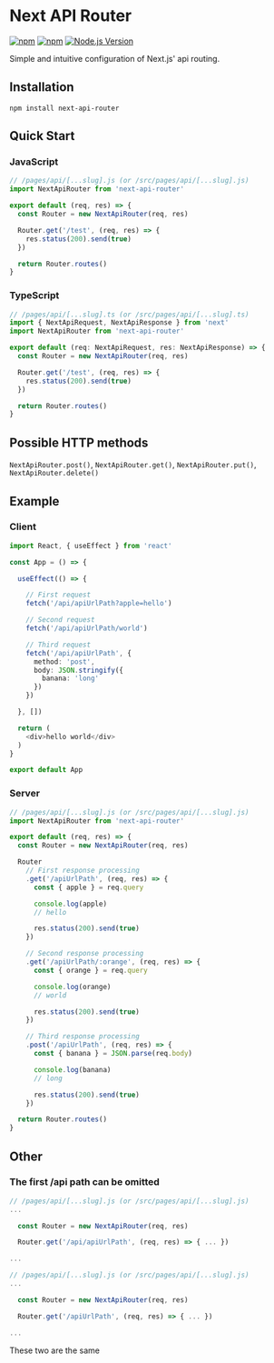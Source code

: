 # Next API Router

[![npm](https://img.shields.io/npm/v/next-api-router.svg)](https://www.npmjs.com/package/next-api-router)
[![npm](https://img.shields.io/npm/dm/next-api-router.svg)](https://www.npmjs.com/package/next-api-router)
[![Node.js Version](https://img.shields.io/node/v/next-api-router.svg?style=flat)](http://nodejs.org/download/)

Simple and intuitive configuration of Next.js' api routing.

## Installation
```
npm install next-api-router
```

## Quick Start
### JavaScript
```ts
// /pages/api/[...slug].js (or /src/pages/api/[...slug].js)
import NextApiRouter from 'next-api-router'

export default (req, res) => {
  const Router = new NextApiRouter(req, res)

  Router.get('/test', (req, res) => {
    res.status(200).send(true)
  })

  return Router.routes()
}
```
### TypeScript
```ts
// /pages/api/[...slug].ts (or /src/pages/api/[...slug].ts)
import { NextApiRequest, NextApiResponse } from 'next'
import NextApiRouter from 'next-api-router'

export default (req: NextApiRequest, res: NextApiResponse) => {
  const Router = new NextApiRouter(req, res)

  Router.get('/test', (req, res) => {
    res.status(200).send(true)
  })

  return Router.routes()
}
```

## Possible HTTP methods
`NextApiRouter.post()`, `NextApiRouter.get()`, `NextApiRouter.put()`, `NextApiRouter.delete()`

## Example

### Client
```ts
import React, { useEffect } from 'react'

const App = () => {

  useEffect(() => {

    // First request
    fetch('/api/apiUrlPath?apple=hello')

    // Second request
    fetch('/api/apiUrlPath/world')

    // Third request
    fetch('/api/apiUrlPath', {
      method: 'post',
      body: JSON.stringify({
        banana: 'long'
      })
    })

  }, [])

  return (
    <div>hello world</div>
  )
}

export default App
```

### Server
```ts
// /pages/api/[...slug].js (or /src/pages/api/[...slug].js)
import NextApiRouter from 'next-api-router'

export default (req, res) => {
  const Router = new NextApiRouter(req, res)

  Router
    // First response processing
    .get('/apiUrlPath', (req, res) => {
      const { apple } = req.query

      console.log(apple)
      // hello

      res.status(200).send(true)
    })

    // Second response processing
    .get('/apiUrlPath/:orange', (req, res) => {
      const { orange } = req.query

      console.log(orange)
      // world

      res.status(200).send(true)
    })

    // Third response processing
    .post('/apiUrlPath', (req, res) => {
      const { banana } = JSON.parse(req.body)

      console.log(banana)
      // long

      res.status(200).send(true)
    })

  return Router.routes()
}
```

## Other
### The first /api path can be omitted
```ts
// /pages/api/[...slug].js (or /src/pages/api/[...slug].js)
...

  const Router = new NextApiRouter(req, res)

  Router.get('/api/apiUrlPath', (req, res) => { ... })

...
```
```ts
// /pages/api/[...slug].js (or /src/pages/api/[...slug].js)
...

  const Router = new NextApiRouter(req, res)

  Router.get('/apiUrlPath', (req, res) => { ... })

...
```
These two are the same